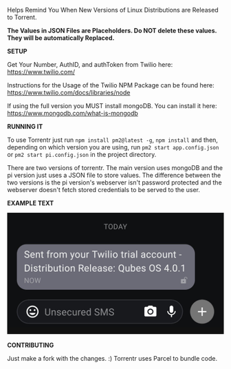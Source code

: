 Helps Remind You When New Versions of Linux Distributions are Released to Torrent.

****The Values in JSON Files are Placeholders. Do NOT delete these values. They will be automatically Replaced.****  

****SETUP****

Get Your Number, AuthID, and authToken from Twilio here: https://www.twilio.com/

Instructions for the Usage of the Twilio NPM Package can be found here: https://www.twilio.com/docs/libraries/node

If using the full version you MUST install mongoDB. You can install it here: https://www.mongodb.com/what-is-mongodb

****RUNNING IT****

To use Torrentr just run `npm install pm2@latest -g`, `npm install` and then, depending on which version you are using, run `pm2 start app.config.json` or `pm2 start pi.config.json` in the project directory.

There are two versions of torrentr. The main version uses mongoDB and the pi version just uses a JSON file to store values. The difference between the two versions is the pi version's webserver isn't password protected and the webserver doesn't fetch stored credentials to be served to the user. 


****EXAMPLE TEXT****

![alt text](https://raw.githubusercontent.com/theREALaltoid/torrentr/master/MSG-EXAMPLE.jpeg)

****CONTRIBUTING****

Just make a fork with the changes. :) 
Torrentr uses Parcel to bundle code.  
